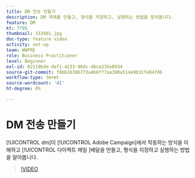 ```yaml
---
title: DM 전송 만들기
description: DM 게재를 만들고, 형식을 지정하고, 실행하는 방법을 알아봅니다.
feature: DM
kt: 7795
thumbnail: 333401.jpg
doc-type: feature video
activity: set-up
team: WWFRE
role: Business Practitioner
level: Beginner
exl-id: 82119bde-daf1-4233-96dc-d6ce235e0934
source-git-commit: f6bb16306773a4b6ff7aa390a514e9b31fe047d6
workflow-type: tm+mt
source-wordcount: '41'
ht-degree: 0%

---
```


# DM 전송 만들기

[!UICONTROL dm]이 [!UICONTROL Adobe Campaign]에서 작동하는 방식을 이해하고 [!UICONTROL 다이렉트 메일 ]배달을 만들고, 형식을 지정하고 실행하는 방법을 알아봅니다.

>[!VIDEO](https://video.tv.adobe.com/v/333401?quality=12)

